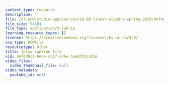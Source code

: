 ```yaml
---
content_type: resource
description: ''
file: /ol-ocw-studio-app/courses/18-06-linear-algebra-spring-2010/9ef4d9c19eaec217a76e5aa8f33ca33e_osh80YCg_GM.srt
file_size: 54501
file_type: application/x-subrip
learning_resource_types: []
license: https://creativecommons.org/licenses/by-nc-sa/4.0/
ocw_type: OCWFile
resourcetype: Other
title: 3play caption file
uid: 9ef4d9c1-9eae-c217-a76e-5aa8f33ca33e
video_files:
  video_thumbnail_file: null
video_metadata:
  youtube_id: null
---
```

